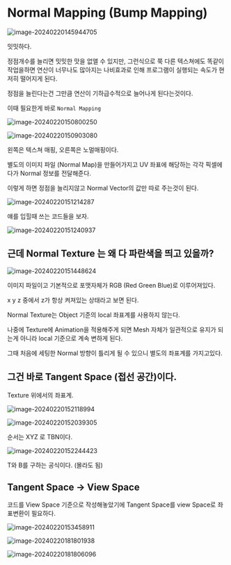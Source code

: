 # Normal Mapping (Bump Mapping)

![image-20240220145944705](../../../image/image-20240220181747262.png)

밋밋하다.

정점개수를 늘리면 밋밋한 맛을 없앨 수 있지만, 그런식으로 쭉 다른 텍스쳐에도 똑같이 작업을하면 연산이 너무나도 많아지는 나비효과로 인해 프로그램이 실행되는 속도가 현저히 떨어지게 된다. 

정점을 늘린다는건 그만큼 연산이 기하급수적으로 늘어나게 된다는것이다.

이때 필요한게 바로 `Normal Mapping`

![image-20240220150800250](../../../image/image-20240220150800250.png)

![image-20240220150903080](../../../image/image-20240220150903080.png)

왼쪽은 텍스쳐 매핑, 오른쪽은 노멀매핑이다.

별도의 이미지 파일 (Normal Map)을 만들어가지고 UV 좌표에 해당하는 각각 픽셀에다가 Normal 정보를 전달해준다.

이렇게 하면 정점을 늘리지않고 Normal Vector의 값만 따로 주는것이 된다.

![image-20240220151214287](../../../image/image-20240220151214287.png)

얘를 입힐때 쓰는 코드들을 보자.

![image-20240220151240937](../../../image/image-20240220151240937.png)

## 근데 Normal Texture 는 왜 다 파란색을 띄고 있을까?

![image-20240220151448624](../../../image/image-20240220151448624.png)

이미지 파일이고 기본적으로 포맷자체가 RGB (Red Green Blue)로 이루어져있다.

x y z 중에서 z가 항상 켜져있는 상태라고 보면 된다.

Normal Texture는 Object 기준의 local 좌표계를 사용하지 않는다.

나중에 Texture에 Animation을 적용해주게 되면 Mesh 자체가 일관적으로 유지가 되는게 아니라 local 기준으로 계속 변하게 된다.

그때 처음에 세팅한 Normal 방향이 틀리게 될 수 있으니 별도의 좌표계를 가지고있다.

## 그건 바로 Tangent Space (접선 공간)이다.

Texture 위에서의 좌표계. 

![image-20240220152118994](../../../image/image-20240220152118994.png)

![image-20240220152039305](../../../image/image-20240220152039305.png)

순서는 XYZ 로 TBN이다.

![image-20240220152244423](../../../image/image-20240220152244423.png)

T와 B를 구하는 공식이다. (몰라도 됨)

## Tangent Space -> View Space 

코드를 View Space 기준으로 작성해놓았기에 Tangent Space를 view Space로 좌표변환이 필요하다.

![image-20240220153458911](../../../image/image-20240220153458911.png)

![image-20240220181801938](../../../image/image-20240220181801938.png)

![image-20240220181806096](../../../image/image-20240220181806096.png)
